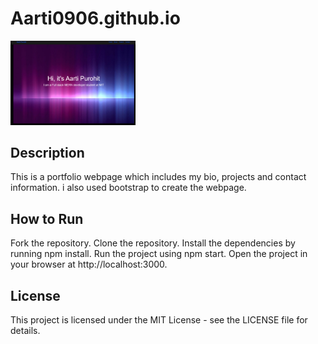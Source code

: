 # Aarti0906.github.io

<img src= "screenshot.png" width='200'/>

## Description
This is a portfolio webpage which includes my bio, projects and contact information. i also used bootstrap to create the webpage.

## How to Run
Fork the repository.
Clone the repository.
Install the dependencies by running npm install.
Run the project using npm start.
Open the project in your browser at http://localhost:3000.

## License
This project is licensed under the MIT License - see the LICENSE file for details.


